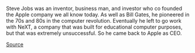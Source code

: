 Steve Jobs was an inventor, business man, and investor who co founded the Apple company we all know today. As well as Bill Gates, he pioneered in the 70s and 80s in the computer revolution. Eventually he left to go work with NeXT, a company that was built for educational computer purposes, but that was extremely unsuccessful. So he came back to Apple as CEO. 

[Source](https://en.wikipedia.org/wiki/Steve_Jobs)
